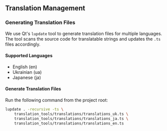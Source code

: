 ## Translation Management

### Generating Translation Files

We use Qt's `lupdate` tool to generate translation files for multiple languages. The tool scans the source code for translatable strings and updates the `.ts` files accordingly.

#### Supported Languages
- English (en)
- Ukrainian (ua)
- Japanese (ja)

#### Generate Translation Files
Run the following command from the project root:
```bash
lupdate . -recursive -ts \
    translation_tools/translations/translations_uk.ts \
    translation_tools/translations/translations_ja.ts \
    translation_tools/translations/translations_en.ts
